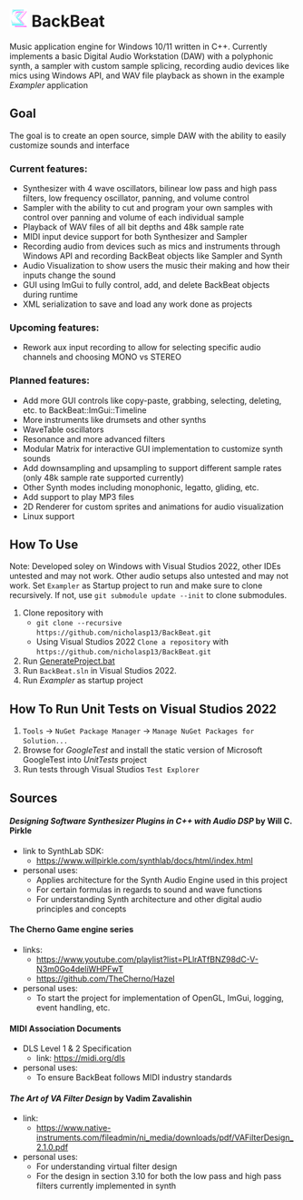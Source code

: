 # ![BackBeat](BackBeat/assets/logos/BackbeatLogo_NoFilter_32x32.png?raw=true "BackBeat")  BackBeat

Music application engine for Windows 10/11 written in C++.
Currently implements a basic Digital Audio Workstation (DAW) with a polyphonic synth, a sampler with custom sample splicing,
recording audio devices like mics using Windows API, and WAV file playback as shown in the example _Exampler_ application

## Goal
The goal is to create an open source, simple DAW with the ability to easily customize sounds and interface
### Current features:
- Synthesizer with 4 wave oscillators, bilinear low pass and high pass filters, low frequency oscillator, panning, and volume control
- Sampler with the ability to cut and program your own samples with control over panning and volume of each individual sample
- Playback of WAV files of all bit depths and 48k sample rate
- MIDI input device support for both Synthesizer and Sampler
- Recording audio from devices such as mics and instruments through Windows API and recording BackBeat objects like Sampler and Synth
- Audio Visualization to show users the music their making and how their inputs change the sound
- GUI using ImGui to fully control, add, and delete BackBeat objects during runtime
- XML serialization to save and load any work done as projects
### Upcoming features:
- Rework aux input recording to allow for selecting specific audio channels and choosing MONO vs STEREO
### Planned features:
- Add more GUI controls like copy-paste, grabbing, selecting, deleting, etc. to BackBeat::ImGui::Timeline
- More instruments like drumsets and other synths
- WaveTable oscillators
- Resonance and more advanced filters
- Modular Matrix for interactive GUI implementation to customize synth sounds
- Add downsampling and upsampling to support different sample rates (only 48k sample rate supported currently)
- Other Synth modes including monophonic, legatto, gliding, etc.
- Add support to play MP3 files
- 2D Renderer for custom sprites and animations for audio visualization
- Linux support

## How To Use
Note: Developed soley on Windows with Visual Studios 2022, other IDEs untested and may not work. Other audio setups also untested and may not work.
Set `Exampler` as Startup project to run and make sure to clone recursively. If not, use `git submodule update --init` to clone submodules.
1. Clone repository with
	- `git clone --recursive https://github.com/nicholasp13/BackBeat.git`
 	- Using Visual Studios 2022 `Clone a repository` with `https://github.com/nicholasp13/BackBeat.git`
2. Run [GenerateProject.bat](https://github.com/nicholasp13/BackBeat/blob/main/GenerateProject.bat)
3. Run `BackBeat.sln` in Visual Studios 2022.
4. Run _Exampler_ as startup project

## How To Run Unit Tests on Visual Studios 2022
1. `Tools` -> `NuGet Package Manager` -> `Manage NuGet Packages for Solution...`
2. Browse for _GoogleTest_ and install the static version of Microsoft GoogleTest into _UnitTests_ project
3. Run tests through Visual Studios `Test Explorer`
  
## Sources
#### _Designing Software Synthesizer Plugins in C++ with Audio DSP_ by Will C. Pirkle
- link to SynthLab SDK:
  	* https://www.willpirkle.com/synthlab/docs/html/index.html
 - personal uses:
 	* Applies architecture for the Synth Audio Engine used in this project
	* For certain formulas in regards to sound and wave functions
 	* For understanding Synth architecture and other digital audio principles and concepts	 	 	
#### The Cherno Game engine series
- links: 
	* https://www.youtube.com/playlist?list=PLlrATfBNZ98dC-V-N3m0Go4deliWHPFwT
	* https://github.com/TheCherno/Hazel
- personal uses:
	* To start the project for implementation of OpenGL, ImGui, logging, event handling, etc. 
#### MIDI Association Documents
- DLS Level 1 & 2 Specification
  	* link: https://midi.org/dls
- personal uses:
  	* To ensure BackBeat follows MIDI industry standards
#### _The Art of VA Filter Design_ by Vadim Zavalishin
- link:
  	* https://www.native-instruments.com/fileadmin/ni_media/downloads/pdf/VAFilterDesign_2.1.0.pdf
- personal uses:
  	* For understanding virtual filter design
  	* For the design in section 3.10 for both the low pass and high pass filters currently implemented in synth
